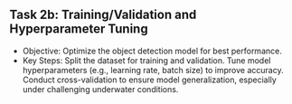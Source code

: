 ## Task 2b: Training/Validation and Hyperparameter Tuning
* Objective: Optimize the object detection model for best performance.
* Key Steps:
Split the dataset for training and validation.
Tune model hyperparameters (e.g., learning rate, batch size) to improve accuracy.
Conduct cross-validation to ensure model generalization, especially under challenging underwater conditions.
